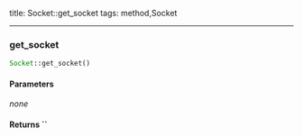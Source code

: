 title: Socket::get_socket
tags: method,Socket

---

<div class="method">
<h3 class="method-name">get_socket</h3>
<p></p>

```php
Socket::get_socket()
```

#### Parameters

*none*


#### Returns ``



</div>